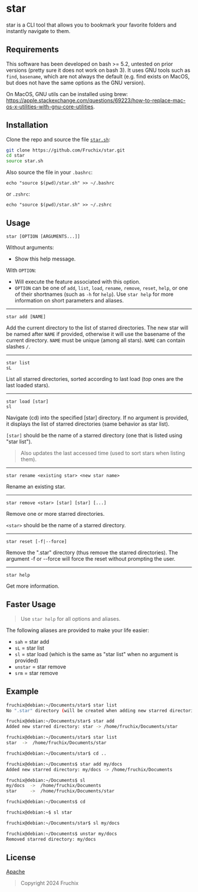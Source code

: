 # star

star is a CLI tool that allows you to bookmark your favorite folders and instantly navigate to them.

## Requirements

This software has been developed on bash >= 5.2, untested on prior versions (pretty sure it does not work on bash 3).
It uses GNU tools such as `find`, `basename`, which are not always the default (e.g. find exists on MacOS, but does not have the same options as the GNU version).

On MacOS, GNU utils can be installed using brew: https://apple.stackexchange.com/questions/69223/how-to-replace-mac-os-x-utilities-with-gnu-core-utilities.

## Installation

Clone the repo and source the file [`star.sh`](./star.sh):
```bash
git clone https://github.com/Fruchix/star.git
cd star
source star.sh
```

Also source the file in your `.bashrc`:
```
echo "source $(pwd)/star.sh" >> ~/.bashrc
```
or `.zshrc`:
```
echo "source $(pwd)/star.sh" >> ~/.zshrc
```


## Usage

```
star [OPTION [ARGUMENTS...]]
```
Without arguments:
- Show this help message.

With `OPTION`:
- Will execute the feature associated with this option.
- `OPTION` can be one of `add`, `list`, `load`, `rename`, `remove`, `reset`, `help`, or one of their shortnames (such as `-h` for `help`). Use `star help` for more information on short parameters and aliases.

---
```
star add [NAME]
```
Add the current directory to the list of starred directories.
The new star will be named after `NAME` if provided, otherwise it will use the basename of the current directory.
`NAME` must be unique (among all stars).
`NAME` can contain slashes `/`.

---
```
star list
sL
```
List all starred directories, sorted according to last load (top ones are the last loaded stars).

---
```
star load [star]
sl
```
Navigate (cd) into the specified [star] directory.
If no argument is provided, it displays the list of starred directories (same behavior as star list).

`[star]` should be the name of a starred directory (one that is listed using "star list").

> Also updates the last accessed time (used to sort stars when listing them).
---
```
star rename <existing star> <new star name>
```
Rename an existing star.

---
```
star remove <star> [star] [star] [...]
```
Remove one or more starred directories.

`<star>` should be the name of a starred directory.

---
```
star reset [-f|--force]
```
Remove the ".star" directory (thus remove the starred directories).
The argument -f or --force will force the reset without prompting the user.

---
```
star help
```
Get more information.

## Faster Usage

> Use `star help` for all options and aliases.

The following aliases are provided to make your life easier:
- `sah` = star add
- `sL` = star list
- `sl` = star load (which is the same as "star list" when no argument is provided)
- `unstar` = star remove
- `srm` = star remove

## Example

```bash
fruchix@debian:~/Documents/star$ star list
No ".star" directory (will be created when adding new starred directories).

fruchix@debian:~/Documents/star$ star add
Added new starred directory: star -> /home/fruchix/Documents/star

fruchix@debian:~/Documents/star$ star list
star  ->  /home/fruchix/Documents/star

fruchix@debian:~/Documents/star$ cd ..

fruchix@debian:~/Documents$ star add my/docs
Added new starred directory: my/docs -> /home/fruchix/Documents

fruchix@debian:~/Documents$ sl
my/docs  ->  /home/fruchix/Documents
star     ->  /home/fruchix/Documents/star

fruchix@debian:~/Documents$ cd

fruchix@debian:~$ sl star

fruchix@debian:~/Documents/star$ sl my/docs

fruchix@debian:~/Documents$ unstar my/docs
Removed starred directory: my/docs
```

## License

[Apache](./LICENSE)  
> Copyright 2024 Fruchix
